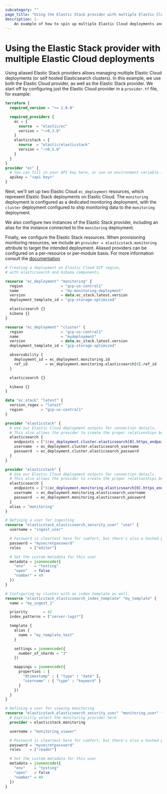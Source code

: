```yaml
---
subcategory: ""
page_title: "Using the Elastic Stack provider with multiple Elastic Cloud deployments"
description: |-
    An example of how to spin up multiple Elastic Cloud deployments and configure them using multiple Elastic Stack provider instances.
---
```


# Using the Elastic Stack provider with multiple Elastic Cloud deployments

Using aliased Elastic Stack providers allows managing multiple Elastic Cloud deployments (or self hosted Elasticsearch clusters).
In this example, we use both the Elastic Cloud provider, as well as the Elastic Stack provider.
We start off by configuring just the Elastic Cloud provider in a `provider.tf` file, for example:

```terraform
terraform {
  required_version = ">= 1.0.0"

  required_providers {
    ec = {
      source  = "elastic/ec"
      version = "~>0.3.0"
    }
    elasticstack = {
      source  = "elastic/elasticstack"
      version = "~>0.5.0"
    }
  }
}
provider "ec" {
  # You can fill in your API key here, or use an environment variable instead
  apikey = "<api key>"
}
```

Next, we'll set up two Elastic Cloud `ec_deployment` resources, which represent Elastic Stack deployments on Elastic Cloud.
The `monitoring` deployment is configured as a dedicated monitoring deployment, with the `cluster` deployment configured to ship
monitoring data to the `monitoring` deployment.

We also configure two instances of the Elastic Stack provider, including an alias for the instance connected to the `monitoring` deployment.

Finally, we configure the Elastic Stack resources. When provisioning monitoring resources, we include an `provider = elasticstack.monitoring`
attribute to target the intended deployment. Aliased providers can be configured on a per-resource or per-module basis.
For more information consult the [documentation](https://developer.hashicorp.com/terraform/language/providers/configuration#alias-multiple-provider-configurations)

```terraform
# Creating a deployment on Elastic Cloud GCP region,
# with elasticsearch and kibana components.

resource "ec_deployment" "monitoring" {
  region                 = "gcp-us-central1"
  name                   = "my-monitoring-deployment"
  version                = data.ec_stack.latest.version
  deployment_template_id = "gcp-storage-optimized"

  elasticsearch {}
  kibana {}
}

resource "ec_deployment" "cluster" {
  region                 = "gcp-us-central1"
  name                   = "mydeployment"
  version                = data.ec_stack.latest.version
  deployment_template_id = "gcp-storage-optimized"

  observability {
    deployment_id = ec_deployment.monitoring.id
    ref_id        = ec_deployment.monitoring.elasticsearch[0].ref_id
  }

  elasticsearch {}

  kibana {}
}

data "ec_stack" "latest" {
  version_regex = "latest"
  region        = "gcp-us-central1"
}

provider "elasticstack" {
  # Use our Elastic Cloud deployment outputs for connection details.
  # This also allows the provider to create the proper relationships between the two resources.
  elasticsearch {
    endpoints = ["${ec_deployment.cluster.elasticsearch[0].https_endpoint}"]
    username  = ec_deployment.cluster.elasticsearch_username
    password  = ec_deployment.cluster.elasticsearch_password
  }
}

provider "elasticstack" {
  # Use our Elastic Cloud deployment outputs for connection details.
  # This also allows the provider to create the proper relationships between the two resources.
  elasticsearch {
    endpoints = ["${ec_deployment.monitoring.elasticsearch[0].https_endpoint}"]
    username  = ec_deployment.monitoring.elasticsearch_username
    password  = ec_deployment.monitoring.elasticsearch_password
  }
  alias = "monitoring"
}

# Defining a user for ingesting
resource "elasticstack_elasticsearch_security_user" "user" {
  username = "ingest_user"

  # Password is cleartext here for comfort, but there's also a hashed password option
  password = "mysecretpassword"
  roles    = ["editor"]

  # Set the custom metadata for this user
  metadata = jsonencode({
    "env"    = "testing"
    "open"   = false
    "number" = 49
  })
}

# Configuring my cluster with an index template as well.
resource "elasticstack_elasticsearch_index_template" "my_template" {
  name = "my_ingest_1"

  priority       = 42
  index_patterns = ["server-logs*"]

  template {
    alias {
      name = "my_template_test"
    }

    settings = jsonencode({
      number_of_shards = "3"
    })

    mappings = jsonencode({
      properties : {
        "@timestamp" : { "type" : "date" },
        "username" : { "type" : "keyword" }
      }
    })
  }
}

# Defining a user for viewing monitoring
resource "elasticstack_elasticsearch_security_user" "monitoring_user" {
  # Explicitly select the monitoring provider here
  provider = elasticstack.monitoring

  username = "monitoring_viewer"

  # Password is cleartext here for comfort, but there's also a hashed password option
  password = "mysecretpassword"
  roles    = ["reader"]

  # Set the custom metadata for this user
  metadata = jsonencode({
    "env"    = "testing"
    "open"   = false
    "number" = 49
  })
}
```
